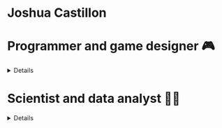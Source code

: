 # Joshua Castillon  

# Programmer and game designer 🎮

<details>

# 🎮 Woolball Studio - JUriel gd

![woolball_logo](https://github.com/user-attachments/assets/0f91947c-14c5-43ae-9bb9-d781f8ed535e)    
🔗 [WoolBall studio](https://juriel1.github.io/WoolBall_studio_p/)  


👋 ¡Bienvenido! Soy un **desarrollador indie** e **ingeniero informático en proceso**, apasionado por crear experiencias únicas en videojuegos.  
👋 Welcome! I'm an **indie developer** and **computer science in progress**, passionate about creating unique video game experiences.  

---

## 🧑‍💻 Sobre mí

Soy un desarrollador con experiencia en la programación de software con lenguajes y tecnologías como:  
I am a developer with experience in software programming with languages ​​and technologies such as:  

| C# | GDScript | Python | JavaScript | C++ |
|----|---------|--------|------------|----|
| Unity | Godot | GitHub | Blender | |

---

## 🚀 Proyectos  

### **🎮 Hyper Snake**  
![snake](https://github.com/user-attachments/assets/99b83555-b71d-4027-acd0-f4414a70f46a)
 
📝 The clasis snake game with a twist, 3D!!  
📱 Planned to have a mobile version soon available on google play

**🧠 Tecnologías:** Unity, C#, Blender, GitHub  
🔗 [Ver Proyecto](https://uriel1231.itch.io/hyper-sanke)  

---

### **🎨 RGB**  
![rgb](https://github.com/user-attachments/assets/1300ee26-3fc1-4a6e-a04f-adaeac5c6933)
   
📝 A shorte 3D platformer game in wich you have to break the spell of a mansion by discovering the path with de color chanels  
⏳ Made in a month as a delivery for the **GAME OFF 2024**.

**🧠 Technologies:** Godot, GDScript, Godot Shader Language (GLSL), Blender, GitHub  
🔗 [Ver Proyecto](https://uriel1231.itch.io/rgb)  

---

### **🖌 Shader Filter to GBC Colors - RGB**  
![rgb_asset](https://github.com/user-attachments/assets/36ceef21-d41f-404d-850a-8f1b4438e0ed)
   
📝 Addone for **Godot** that adds 6 materials that simulate the color palettes of a **Game Boy Color** in Red, Green, and Blue
🎨 In addition to a material customizable than can change between these 3 colors in the excution.

**🧠 Technologies:** Godot, GDScript, Godot Shader Language (GLSL), Blender, GitHub  
🔗 [Ver Proyecto](https://uriel1231.itch.io/shader-filter-to-gmb-colors-rgb-godot)  

---

### **🐾 Animal Prompt Hunt**  
![coming soon](https://github.com/user-attachments/assets/e124300b-a13d-441a-8951-8a6e6cb54cb0)

📌 **In development...**  

**🧠 Technologies:** ...  
🔗 [Ver Proyecto](#)  

---

## 📩 Contact  
📧 [Email](mailto:j.uriel.castillon@gmail.com)  
🎮 [Itch.io](https://uriel1231.itch.io/)  
🐦 **X (Twitter):** `@JUriel_gd`  
📱 **TikTok:** `woolball.studio`  

---

📢 *Gracias por visitar mi perfil. ¡Nos vemos en la próxima aventura!* 🚀    
📢 *Thanks for visiting my profile. See you on the next adventure!* 🚀


</details>

# Scientist and data analyst  👨‍🔬
<details>

# 👨‍💻 Computer Engineering Student

## Estudiante de Ingeniería en Informática
Interesado en **soluciones de análisis**, **ciencia de datos** e **inteligencia de negocios (BI)**.
Interested in **analytics solutions**, **data science**, and **business intelligence (BI)**.

---

## 🚀 **Skills | Habilidades**  
- **Data Analysis** | Análisis de datos :computer:
- **Data Science** | Ciencia de datos :zap:
- **Data Mining** | Minería de datos ⛏️
- **Business Intelligence (BI)** | Inteligencia de negocios (BI) :zap:
- **Data Visualization** | Visualización de datos 📊
- **Software Development** | Desarrollo de software ⌨️

---

### 🔧 **Technologies | Tecnologías**  
- **Programming Languages**: Python, C#, R, C++, SQL, PHP, Visual Basic  
- **Tools**: Power BI, Jupyter Notebooks, Git, GitHub, PostgreSQL, MySQL, RStudio, Excel

---

## 🤝 **Connect with me | Conéctate Conmigo**  
[LinkedIn](https://www.linkedin.com/in/uriel-castillon-488a49228/)  

---

## 📂 **More Repos | Otros Repos**

### 🧹 **Cleaning, Data Processing with R (RStudio) & Data Visualization in Power BI**
#### Limpieza, procesamiento de datos con el lenguaje R en RStudio y una gran visualización de datos en Power BI

- 📁 [COVID19 Mexico](https://github.com/juriel1/EDA-Covid19-Mexico)  

![pbi_1](https://github.com/juriel1/juriel1/assets/93067527/218f80a0-148f-40be-a0f5-6b5469bbe3bb)

---

### 🧑‍💻 **Data Processing with Python (Notebooks) & Data Visualization in Power BI**
#### Obtención, limpieza y procesamiento de datos con el lenguaje Python en Notebooks y una gran visualización de datos en Power BI

- 📁 [IGN Games](https://github.com/juriel1/EDA-IGN-Game)  

![pbign](https://github.com/juriel1/juriel1/assets/93067527/d6aa0193-567c-4619-993e-f1f4cf8b5111)

---

</details>

